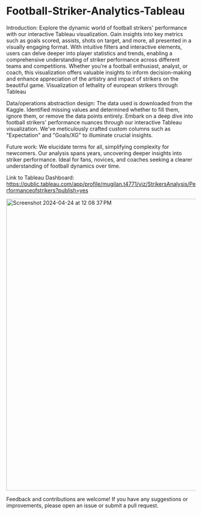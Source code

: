 # Football-Striker-Analytics-Tableau

Introduction: 
    Explore the dynamic world of football strikers' performance with our interactive Tableau visualization. Gain insights into key metrics such as goals scored, assists, shots on target, and more, all presented in a visually engaging format. With intuitive filters and interactive elements, users can delve deeper into player statistics and trends, enabling a comprehensive understanding of striker performance across different teams and competitions. Whether you're a football enthusiast, analyst, or coach, this visualization offers valuable insights to inform decision-making and enhance appreciation of the artistry and impact of strikers on the beautiful game.
Visualization of lethality of  european strikers through Tableau

Data/operations abstraction design:
    The data used is downloaded from the Kaggle. Identified missing values and determined whether to fill them, ignore them, or remove the data points entirely. Embark on a deep dive into football strikers' performance nuances through our interactive Tableau visualization. We've meticulously crafted custom columns such as "Expectation" and "Goals/XG" to illuminate crucial insights.

Future work: 
    We elucidate terms for all, simplifying complexity for newcomers. Our analysis spans years, uncovering deeper insights into striker performance. Ideal for fans, novices, and coaches seeking a clearer understanding of football dynamics over time.

Link to Tableau Dashboard:
https://public.tableau.com/app/profile/mugilan.t4771/viz/StrikersAnalysis/Performanceofstrikers?publish=yes


<img width="777" alt="Screenshot 2024-04-24 at 12 08 37 PM" src="https://github.com/mugilan6379/Football-Striker-Analytics-Tableau/assets/84611982/7b35fab3-eb1e-4278-a577-93ddd9d7db4e">

Feedback and contributions are welcome! If you have any suggestions or improvements, please open an issue or submit a pull request.

